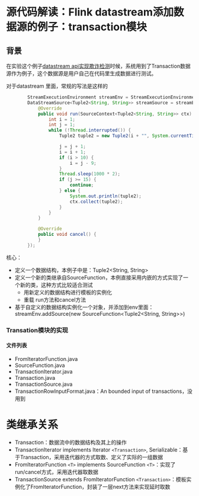 # 源代码解读：Flink datastream添加数据源的例子：transaction模块

## 背景

在实验这个例子[datastream api实现欺诈检测](https://ci.apache.org/projects/flink/flink-docs-release-1.13/zh/docs/try-flink/datastream/)时候，系统用到了Transaction数据源作为例子，这个数据源是用户自己在代码里生成数据进行测试。

对于datastream 里面，常规的写法是这样的

```java
        StreamExecutionEnvironment streamEnv = StreamExecutionEnvironment.getExecutionEnvironment();
        DataStreamSource<Tuple2<String, String>> streamSource = streamEnv.addSource(new SourceFunction<Tuple2<String, String>>() {
            @Override
            public void run(SourceContext<Tuple2<String, String>> ctx) throws Exception {
                int i = 1;
                int j = 1;
                while (!Thread.interrupted()) {
                    Tuple2 tuple2 = new Tuple2(i + "", System.currentTimeMillis() + "");

                    j = j + 1;
                    i = i + 1;
                    if (i > 10) {
                        i = j - 9;
                    }
                    Thread.sleep(1000 * 2);
                    if (j >= 15) {
                        continue;
                    } else {
                        System.out.println(tuple2);
                        ctx.collect(tuple2);
                    }
                }
            }

            @Override
            public void cancel() {
            }
        });
```

核心：

- 定义一个数据结构，本例子中是：Tuple2<String, String>
- 定义一个新的类继承自SourceFunction，本例直接采用内嵌的方式实现了一个新的类，这种方式比较适合测试
  - 用新定义的数据结构进行模板的实例化
  - 重载 run方法和cancel方法
- 基于自定义的数据结构实例化一个对象，并添加到env里面： streamEnv.addSource(new SourceFunction<Tuple2<String, String>>)

### Transation模块的实现

#### 文件列表

- FromIteratorFunction.java
- SourceFunction.java
- TransactionIterator.java
- Transaction.java
- TransactionSource.java
- TransactionRowInputFormat.java：An bounded input of transactions，没用到

# 类继承关系

- Transaction：数据流中的数据结构及其上的操作
- TransactionIterator implements Iterator `<Transaction>`, Serializable：基于Transaction，采用迭代器的方式取数、定义了实际的一组数据
- FromIteratorFunction `<T>` implements SourceFunction `<T>`：实现了run/cancel方式，采用迭代器取数据
- TransactionSource extends FromIteratorFunction `<Transaction>`：模板实例化了FromIteratorFunction，封装了一层next方法来实现延时取数
